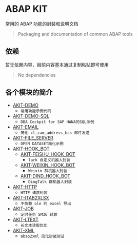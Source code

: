# ABAP KIT

常用的 ABAP 功能的封装和说明文档

> Packaging and documentation of common ABAP tools

## 依赖

暂无依赖内容，目前内容基本通过复制粘贴即可使用

> No dependencies

## 各个模块的简介

- [AKIT-DEMO](./AKIT-DEMO)
  - `常用功能示例代码`
- [AKIT-DEMO-SQL](./AKIT-DEMO-SQL)
  - `DBA Cockpit for SAP HANA的SQL示例`
- [AKIT-EMAIL](./AKIT-EMAIL)
  - `简化 cl_cam_address_bcs 邮件发送`
- [AKIT-FILE_SERVER](./AKIT-FILE_SERVER)
  - `OPEN DATASET简化示例`
- [AKIT-HOOK_BOT](./AKIT-HOOK_BOT)
  - [AKIT-FEISHU_HOOK_BOT](./AKIT-HOOK_BOT/AKIT-FEISHU_HOOK_BOT)
    - `lark 自定义机器人封装`
  - [AKIT-WEIXIN_HOOK_BOT](./AKIT-HOOK_BOT/AKIT-WEIXIN_HOOK_BOT)
    - `Weixin 群机器人封装`
  - [AKIT-DIND_HOOK_BOT](./AKIT-HOOK_BOT/AKIT-DING_HOOK_BOT)
    - `DingTalk 群机器人封装`
- [AKIT-HTTP](./AKIT-HTTP)
  - `HTTP 请求封装`
- [AKIT-ITAB2XLSX](./AKIT-ITAB2XLSX)
  - `不依赖 ole 的 excel 导出`
- [AKIT-JOB](./AKIT-JOB)
  - `定时任务 SM36 封装`
- [AKIT-LTEXT](./AKIT-LTEXT)
  - `长文本读取优化`
- [AKIT-XML](./AKIT-XML)
  - `abap2xml 简化封装测试`
